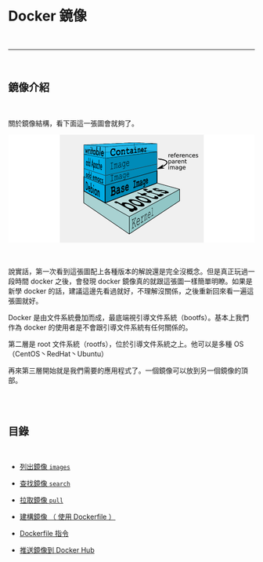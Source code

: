 # Docker 鏡像

<br>

---

<br>

## 鏡像介紹

<br>

關於鏡像結構，看下面這一張圖會就夠了。

![1](imgs/1.png)

<br>

說實話，第一次看到這張圖配上各種版本的解說還是完全沒概念。但是真正玩過一段時間 docker 之後，會發現 docker 鏡像真的就跟這張圖一樣簡單明瞭。如果是新學 docker 的話，建議這邊先看過就好，不理解沒關係，之後重新回來看一遍這張圖就好。

Docker 是由文件系統疊加而成，最底端視引導文件系統（bootfs）。基本上我們作為 docker 的使用者是不會跟引導文件系統有任何關係的。

第二層是 root 文件系統（rootfs），位於引導文件系統之上。他可以是多種 OS （CentOS丶RedHat丶Ubuntu）

再來第三層開始就是我們需要的應用程式了。一個鏡像可以放到另一個鏡像的頂部。

<br>
<br>

## 目錄

<br>

* [列出鏡像 `images`](images)

* [查找鏡像 `search`](search)

* [拉取鏡像 `pull`](pull)

* [建構鏡像 （ 使用 Dockerfile ）](dockerfile_build)

* [Dockerfile 指令](dockerfile_cmd)

* [推送鏡像到 Docker Hub](dockerhub)




